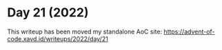 # Day 21 (2022)

This writeup has been moved my standalone AoC site: https://advent-of-code.xavd.id/writeups/2022/day/21

